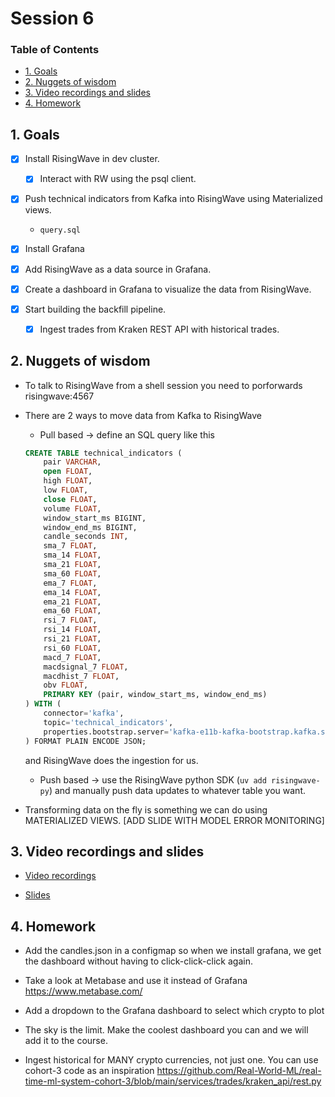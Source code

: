 # Session 6

### Table of Contents

- [1. Goals](#1-goals)
- [2. Nuggets of wisdom](#2-nuggets-of-wisdom)
- [3. Video recordings and slides](#3-video-recordings-and-slides)
- [4. Homework](#4-homework)

## 1. Goals

- [x] Install RisingWave in dev cluster.
    - [x] Interact with RW using the psql client.
- [x] Push technical indicators from Kafka into RisingWave using Materialized views.
    - `query.sql`

- [x] Install Grafana
- [x] Add RisingWave as a data source in Grafana.
- [x] Create a dashboard in Grafana to visualize the data from RisingWave.
- [x] Start building the backfill pipeline.
    - [x] Ingest trades from Kraken REST API with historical trades.


## 2. Nuggets of wisdom

- To talk to RisingWave from a shell session you need to porforwards risingwave:4567

- There are 2 ways to move data from Kafka to RisingWave

    - Pull based -> define an SQL query like this
    ```sql
    CREATE TABLE technical_indicators (
        pair VARCHAR,
        open FLOAT,
        high FLOAT,
        low FLOAT,
        close FLOAT,
        volume FLOAT,
        window_start_ms BIGINT,
        window_end_ms BIGINT,
        candle_seconds INT,
        sma_7 FLOAT,
        sma_14 FLOAT,
        sma_21 FLOAT,
        sma_60 FLOAT,
        ema_7 FLOAT,
        ema_14 FLOAT,
        ema_21 FLOAT,
        ema_60 FLOAT,
        rsi_7 FLOAT,
        rsi_14 FLOAT,
        rsi_21 FLOAT,
        rsi_60 FLOAT,
        macd_7 FLOAT,
        macdsignal_7 FLOAT,
        macdhist_7 FLOAT,
        obv FLOAT,
        PRIMARY KEY (pair, window_start_ms, window_end_ms)
    ) WITH (
        connector='kafka',
        topic='technical_indicators',
        properties.bootstrap.server='kafka-e11b-kafka-bootstrap.kafka.svc.cluster.local:9092'
    ) FORMAT PLAIN ENCODE JSON;
    ```
    and RisingWave does the ingestion for us.

    - Push based -> use the RisingWave python SDK (`uv add risingwave-py`) and manually push data
    updates to whatever table you want.

- Transforming data on the fly is something we can do using MATERIALIZED VIEWS.
[ADD SLIDE WITH MODEL ERROR MONITORING]


## 3. Video recordings and slides

- [Video recordings](https://www.realworldml.net/products/building-a-real-time-ml-system-together-cohort-4/categories/2157517424)

- [Slides](https://www.realworldml.net/products/building-a-real-time-ml-system-together-cohort-4/categories/2157517424/posts/2187116800)

## 4. Homework

- Add the candles.json in a configmap so when we install grafana, we get the dashboard without
having to click-click-click again.

- Take a look at Metabase and use it instead of Grafana
    https://www.metabase.com/

- Add a dropdown to the Grafana dashboard to select which crypto to plot

- The sky is the limit. Make the coolest dashboard you can and we will add it to the course.

- Ingest historical for MANY crypto currencies, not just one. You can use cohort-3 code as an inspiration
    https://github.com/Real-World-ML/real-time-ml-system-cohort-3/blob/main/services/trades/kraken_api/rest.py


